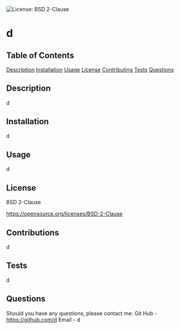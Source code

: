 

  ![License: BSD 2-Clause](https://img.shields.io/badge/License-BSD%202--Clause-orange.svg)
  
  # d

  ## Table of Contents
  
  [Description](#description)
  [Installation](#installation)
  [Usage](#usage)
  [License](#license)
  [Contributing](#contributing)
  [Tests](#tests)
  [Questions](#questions)
  

  ## Description 

  d
  
  ## Installation

  d
  
  ## Usage 

  d

  ## License 

  BSD 2-Clause

  https://opensource.org/licenses/BSD-2-Clause

  ## Contributions 

  d

  ## Tests 

  d
  
  ## Questions 

  Should you have any questions, please contact me: 
  Git Hub - https://github.com/d
  Email - d
  